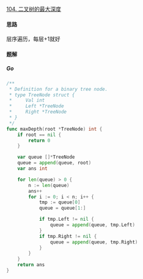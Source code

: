 [104. 二叉树的最大深度](https://leetcode.cn/problems/maximum-depth-of-binary-tree)

#### 思路

层序遍历，每层+1就好



#### 题解

##### Go

```go
/**
 * Definition for a binary tree node.
 * type TreeNode struct {
 *     Val int
 *     Left *TreeNode
 *     Right *TreeNode
 * }
 */
func maxDepth(root *TreeNode) int {
    if root == nil {
        return 0
    }

    var queue []*TreeNode
    queue = append(queue, root)
    var ans int

    for len(queue) > 0 {
        n := len(queue)
        ans++
        for i := 0; i < n; i++ {
            tmp := queue[0]
            queue = queue[1:]

            if tmp.Left != nil {
                queue = append(queue, tmp.Left)
            }
            if tmp.Right != nil {
                queue = append(queue, tmp.Right) 
            }
        }
    }
    return ans
}
```

